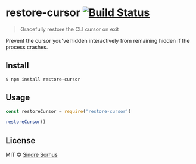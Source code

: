 # restore-cursor [![Build Status](https://travis-ci.org/sindresorhus/restore-cursor.svg?branch=master)](https://travis-ci.org/sindresorhus/restore-cursor)

> Gracefully restore the CLI cursor on exit

Prevent the cursor you've hidden interactively from remaining hidden if the process crashes.

## Install

```
$ npm install restore-cursor
```

## Usage

```js
const restoreCursor = require('restore-cursor')

restoreCursor()
```

## License

MIT © [Sindre Sorhus](https://sindresorhus.com)
